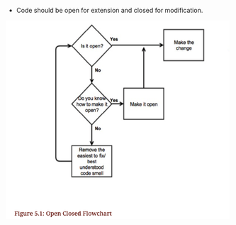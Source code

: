 + Code should be open for extension and closed for modification.

![](../open-closed-flowchart.png)



